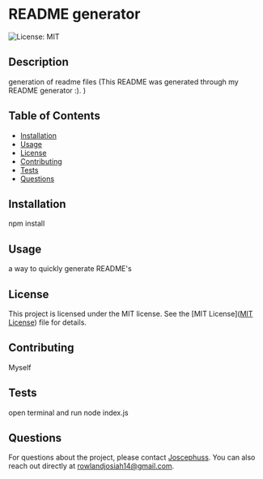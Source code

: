 
# README generator

![License: MIT](https://img.shields.io/badge/License-MIT-yellow.svg)

## Description
generation of readme files
(This README was generated through my README generator :). )

## Table of Contents
- [Installation](#installation)
- [Usage](#usage)
- [License](#license)
- [Contributing](#contributing)
- [Tests](#tests)
- [Questions](#questions)

## Installation
npm install

## Usage
a way to quickly generate README's


## License

This project is licensed under the MIT license. See the [MIT License]([MIT License](https://opensource.org/licenses/MIT)) file for details.


## Contributing
Myself

## Tests
open terminal and run node index.js

## Questions
For questions about the project, please contact [Joscephuss](https://github.com/Joscephuss).
You can also reach out directly at rowlandjosiah14@gmail.com.



